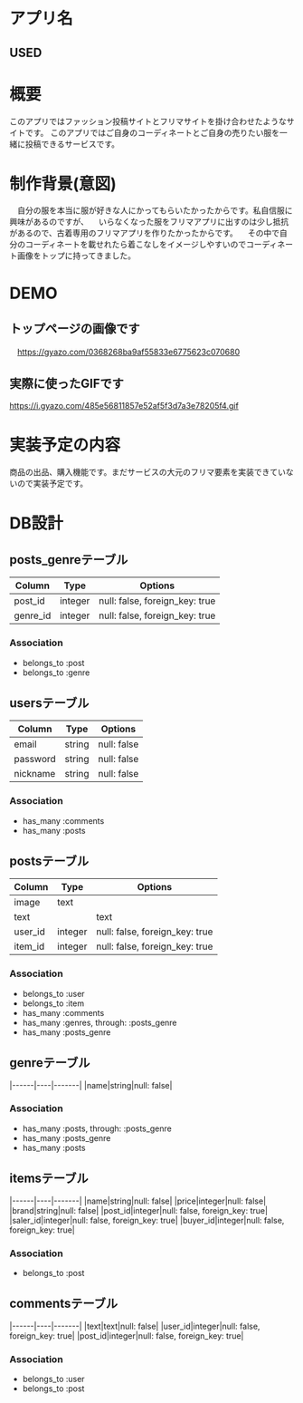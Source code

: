 # アプリ名 
## USED
# 概要
このアプリではファッション投稿サイトとフリマサイトを掛け合わせたようなサイトです。
このアプリではご自身のコーディネートとご自身の売りたい服を一緒に投稿できるサービスです。
# 制作背景(意図)
　自分の服を本当に服が好きな人にかってもらいたかったからです。私自信服に興味があるのですが、
　いらなくなった服をフリマアプリに出すのは少し抵抗があるので、古着専用のフリマアプリを作りたかったからです。
　その中で自分のコーディネートを載せれたら着こなしをイメージしやすいのでコーディネート画像をトップに持ってきました。
# DEMO
## トップページの画像です
　https://gyazo.com/0368268ba9af55833e6775623c070680
## 実際に使ったGIFです
  https://i.gyazo.com/485e56811857e52af5f3d7a3e78205f4.gif
# 実装予定の内容
  商品の出品、購入機能です。まだサービスの大元のフリマ要素を実装できていないので実装予定です。
# DB設計
## posts_genreテーブル
|Column|Type|Options|
|------|----|-------|
|post_id|integer|null: false, foreign_key: true|
|genre_id|integer|null: false, foreign_key: true|
### Association
- belongs_to :post
- belongs_to :genre

## usersテーブル
|Column|Type|Options|
|------|----|-------|
|email|string|null: false|
|password|string|null: false|
|nickname|string|null: false|
### Association
- has_many :comments
- has_many :posts


## postsテーブル
|Column|Type|Options|
|------|----|-------|
|image|text||
|text||text|
|user_id|integer|null: false, foreign_key: true|
|item_id|integer|null: false, foreign_key: true|
### Association
- belongs_to :user
- belongs_to :item
- has_many   :comments
- has_many :genres, through: :posts_genre
- has_many   :posts_genre


## genreテーブル
|------|----|-------|
|name|string|null: false|
### Association
- has_many :posts, through: :posts_genre
- has_many :posts_genre
- has_many :posts


## itemsテーブル
|------|----|-------|
|name|string|null: false|
|price|integer|null: false|
|brand|string|null: false|
|post_id|integer|null: false, foreign_key: true|
|saler_id|integer|null: false, foreign_key: true|
|buyer_id|integer|null: false, foreign_key: true|
### Association
- belongs_to :post

## commentsテーブル
|------|----|-------|
|text|text|null: false|
|user_id|integer|null: false, foreign_key: true|
|post_id|integer|null: false, foreign_key: true|
### Association
- belongs_to :user
- belongs_to :post

